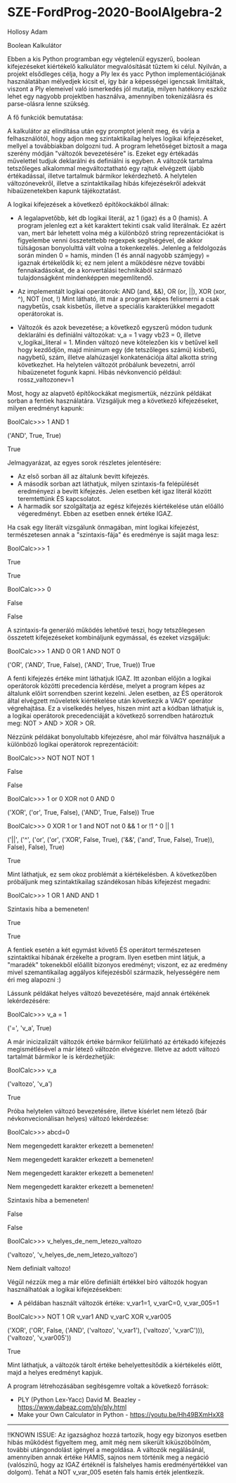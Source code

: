 # SZE-FordProg-2020-BoolAlgebra-2
Hollosy Adam

Boolean Kalkulátor

Ebben a kis Python programban egy végtelenül egyszerű, boolean kifejezéseket kiértékelő kalkulátor
megvalósítását tűztem ki célul. Nyilván, a projekt elsődleges célja, hogy a Ply lex és yacc Python
implementációjának használatában mélyedjek kicsit el, így bár a képességei igencsak limitáltak,
viszont a Ply elemeivel való ismerkedés jól mutatja, milyen hatékony eszköz lehet egy nagyobb
projektben használva, amennyiben tokenizálásra és parse-olásra lenne szükség.

A fő funkciók bemutatása:

A kalkulátor az elindítása után egy promptot jelenít meg, és várja a felhasználótól, hogy
adjon meg szintaktikailag helyes logikai kifejezéseket, mellyel a továbbiakban dolgozni tud. A program lehetőséget biztosít a maga szerény módján "változók bevezetésére" is. Ezeket egy
értékadás művelettel tudjuk deklarálni és definiálni is egyben. A változók tartalma tetszőleges alkalommal megváltoztatható egy rajtuk elvégzett újabb értékadással, illetve tartalmuk bármikor lekérdezhető. A helytelen változónevekről, illetve a szintaktikailag hibás kifejezésekről adekvát hibaüzenetekben kapunk tájékoztatást.

A logikai kifejezések a következő építőkockákból állnak:

  - A legalapvetőbb, két db logikai literál, az 1 (igaz) és a 0 (hamis). A program jelenleg ezt a két karaktert tekinti csak valid literálnak. Ez azért van, mert bár lehetett volna még a különböző string reprezentációkat is figyelembe venni összetettebb regexpek segítségével, de akkor túlságosan bonyolulttá vált volna a tokenkezelés. Jelenleg a feldolgozás során minden 0 = hamis, minden (1 és annál nagyobb számjegy) = igaznak értékelődik ki; ez nem jelent a működésre nézve további fennakadásokat, de a konvertálási technikából származó tulajdonságként mindenképpen megemlítendő.
  
- Az implementált logikai operátorok: AND (and, &&), OR (or, ||), XOR (xor, ^), NOT (not, !)
Mint látható, itt már a program képes felismerni a csak nagybetűs, csak kisbetűs, illetve a speciális karakterükkel megadott operátorokat is.

- Változók és azok bevezetése; a következő egyszerű módon tudunk deklarálni és definiálni változókat:
v_a = 1 vagy vb23 = 0, illetve v_logikai_literal = 1.
Minden változó neve kötelezően kis v betűvel kell hogy kezdődjön, majd minimum egy (de tetszőleges számú) kisbetű, nagybetű, szám, illetve alahúzasjel konkatenációja által alkotta string következhet.
Ha helytelen változót próbálunk bevezetni, arról hibaüzenetet fogunk kapni.
Hibás névkonvenció például: rossz_valtozonev=1

Most, hogy az alapvető építőkockákat megismertük, nézzünk példákat sorban a fentiek használatára.
Vizsgáljuk meg a következő kifejezéseket, milyen eredményt kapunk:


BoolCalc>>> 1 AND 1

('AND', True, True)

True


Jelmagyarázat, az egyes sorok részletes jelentésére:
- Az első sorban áll az általunk bevitt kifejezés.
- A második sorban azt láthatjuk, milyen szintaxis-fa felépülését eredményezi a bevitt kifejezés.
Jelen esetben két igaz literál között teremtettünk ÉS kapcsolatot.
- A harmadik sor szolgáltatja az egész kifejezés kiértékelése után előálló végeredményt.
Ebben az esetben ennek értéke IGAZ.

Ha csak egy literált vizsgálunk önmagában, mint logikai kifejezést, természetesen annak a "szintaxis-fája" és eredménye is saját maga lesz:


BoolCalc>>> 1

True

True


BoolCalc>>> 0

False

False


A szintaxis-fa generáló működés lehetővé teszi, hogy tetszőlegesen összetett kifejezéseket kombináljunk egymással, és ezeket vizsgáljuk:


BoolCalc>>> 1 AND 0 OR 1 AND NOT 0

('OR', ('AND', True, False), ('AND', True, True))
True


A fenti kifejezés értéke mint láthatjuk IGAZ. Itt azonban előjön a logikai operátorok közötti
precedencia kérdése, melyet a program képes az általunk előírt sorrendben szerint kezelni.
Jelen esetben, az ÉS operátorok által elvégzett műveletek kiértékelése után következik a VAGY operátor
végrehajtása. Ez a viselkedés helyes, hiszen mint azt a kódban láthatjuk is, a logikai operátorok precedenciáját a következő sorrendben határoztuk meg:
NOT > AND > XOR > OR.

Nézzünk példákat bonyolultabb kifejezésre, ahol már fölváltva használjuk a különböző logikai operátorok reprezentációit:


BoolCalc>>> NOT NOT NOT 1

False

False


BoolCalc>>> 1 or 0 XOR not 0 AND 0

('XOR', ('or', True, False), ('AND', True, False))
True


BoolCalc>>> 0 XOR 1 or 1 and NOT not 0 && 1 or !1 ^ 0 || 1

('||', ('^', ('or', ('or', ('XOR', False, True), ('&&', ('and', True, False), True)), False), False), True)

True


Mint láthatjuk, ez sem okoz problémát a kiértékelésben. A következőben próbáljunk meg szintaktikailag szándékosan hibás kifejezést megadni:


BoolCalc>>> 1 OR 1 AND AND 1

Szintaxis hiba a bemeneten!

True

True


A fentiek esetén a két egymást követő ÉS operátort természetesen szintaktikai hibának érzékelte a program. Ilyen esetben mint látjuk, a "maradék" tokenekből előállít bizonyos eredményt; viszont, ez az eredmény mivel szemantikailag aggályos kifejezésből származik, helyességére nem éri meg alapozni :)

Lássunk példákat helyes változó bevezetésére, majd annak értékének lekérdezésére:


BoolCalc>>> v_a = 1

('=', 'v_a', True)


A már inicizalizált változók értéke bármikor felülírható az értékadó kifejezés megismétlésével a már létező változón elvégezve. Illetve az adott változó tartalmát bármikor le is kérdezhetjük:


BoolCalc>>> v_a

('valtozo', 'v_a')

True


Próba helytelen változó bevezetésére, illetve kísérlet nem létező (bár névkonvecionálisan helyes) változó lekérdezése:


BoolCalc>>> abcd=0

Nem megengedett karakter erkezett a bemeneten!

Nem megengedett karakter erkezett a bemeneten!

Nem megengedett karakter erkezett a bemeneten!

Nem megengedett karakter erkezett a bemeneten!

Szintaxis hiba a bemeneten!

False

False



BoolCalc>>> v_helyes_de_nem_letezo_valtozo  

('valtozo', 'v_helyes_de_nem_letezo_valtozo')

Nem definialt valtozo!



Végül nézzük meg a már előre definiált értékkel bíró változók hogyan használhatóak a logikai kifejezésekben:
- A példában használt változók értéke: v_var1=1, v_varC=0, v_var_005=1


BoolCalc>>> NOT 1 OR v_var1 AND v_varC XOR v_var005

('XOR', ('OR', False, ('AND', ('valtozo', 'v_var1'), ('valtozo', 'v_varC'))), ('valtozo', 'v_var005'))

True


Mint láthatjuk, a változók tárolt értéke behelyettesítődik a kiértékelés előtt, majd a helyes eredményt kapjuk.

A program létrehozásában segítésgemre voltak a következő források:

- PLY (Python Lex-Yacc) David M. Beazley - https://www.dabeaz.com/ply/ply.html
- Make your Own Calculator in Python - https://youtu.be/Hh49BXmHxX8





---------------------------
!!KNOWN ISSUE: Az igazsághoz hozzá tartozik, hogy egy bizonyos esetben hibás működést figyeltem meg,
amit még nem sikerült kiküszöbölnöm, további utángondolást igényel a megoldása. A változók negálásánál, amennyiben annak értéke HAMIS, sajnos nem történik meg a negáció (valószínű, hogy az IGAZ értéknél is falshelyes hamis eredményértékkel van dolgom). Tehát a NOT v_var_005 esetén fals hamis érték jelentkezik.











